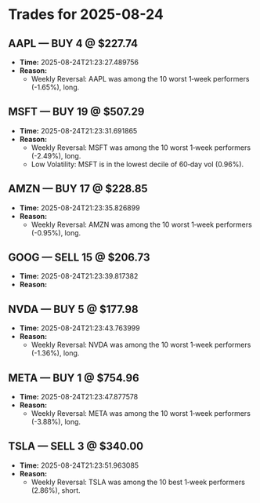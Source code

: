 # Trades for 2025-08-24

## AAPL — BUY 4 @ $227.74
- **Time:** 2025-08-24T21:23:27.489756
- **Reason:**
  - Weekly Reversal: AAPL was among the 10 worst 1‑week performers (-1.65%), long.

## MSFT — BUY 19 @ $507.29
- **Time:** 2025-08-24T21:23:31.691865
- **Reason:**
  - Weekly Reversal: MSFT was among the 10 worst 1‑week performers (-2.49%), long.
  - Low Volatility: MSFT is in the lowest decile of 60‑day vol (0.96%).

## AMZN — BUY 17 @ $228.85
- **Time:** 2025-08-24T21:23:35.826899
- **Reason:**
  - Weekly Reversal: AMZN was among the 10 worst 1‑week performers (-0.95%), long.

## GOOG — SELL 15 @ $206.73
- **Time:** 2025-08-24T21:23:39.817382
- **Reason:**

## NVDA — BUY 5 @ $177.98
- **Time:** 2025-08-24T21:23:43.763999
- **Reason:**
  - Weekly Reversal: NVDA was among the 10 worst 1‑week performers (-1.36%), long.

## META — BUY 1 @ $754.96
- **Time:** 2025-08-24T21:23:47.877578
- **Reason:**
  - Weekly Reversal: META was among the 10 worst 1‑week performers (-3.88%), long.

## TSLA — SELL 3 @ $340.00
- **Time:** 2025-08-24T21:23:51.963085
- **Reason:**
  - Weekly Reversal: TSLA was among the 10 best 1‑week performers (2.86%), short.

